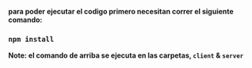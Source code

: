 **para poder ejecutar el codigo primero necesitan correr el siguiente comando:**

### `npm install`

**Note: el comando de arriba se ejecuta en las carpetas, `client` & `server`**
